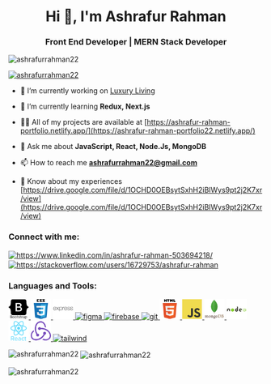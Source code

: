 <h1 align="center">Hi 👋, I'm Ashrafur Rahman</h1>
<h3 align="center">Front End Developer | MERN Stack Developer</h3>

<p align="left"> <img src="https://komarev.com/ghpvc/?username=ashrafurrahman22&label=Profile%20views&color=0e75b6&style=flat" alt="ashrafurrahman22" /> </p>

<p align="left"> <a href="https://github.com/ryo-ma/github-profile-trophy"><img src="https://github-profile-trophy.vercel.app/?username=ashrafurrahman22" alt="ashrafurrahman22" /></a> </p>

- 🔭 I’m currently working on [Luxury Living](https://luxury-living-c681b.web.app/)

- 🌱 I’m currently learning **Redux, Next.js**

- 👨‍💻 All of my projects are available at [https://ashrafur-rahman-portfolio.netlify.app/](https://ashrafur-rahman-portfolio22.netlify.app/)

- 💬 Ask me about **JavaScript, React, Node.Js, MongoDB**

- 📫 How to reach me **ashrafurrahman22@gmail.com**

- 📄 Know about my experiences [https://drive.google.com/file/d/1OCHD0OEBsytSxhH2iBIWys9pt2j2K7xr/view](https://drive.google.com/file/d/1OCHD0OEBsytSxhH2iBIWys9pt2j2K7xr/view)

<h3 align="left">Connect with me:</h3>
<p align="left">
<a href="https://linkedin.com/in/https://www.linkedin.com/in/ashrafur-rahman-503694218/" target="blank"><img align="center" src="https://raw.githubusercontent.com/rahuldkjain/github-profile-readme-generator/master/src/images/icons/Social/linked-in-alt.svg" alt="https://www.linkedin.com/in/ashrafur-rahman-503694218/" height="30" width="40" /></a>
<a href="https://stackoverflow.com/users/https://stackoverflow.com/users/16729753/ashrafur-rahman" target="blank"><img align="center" src="https://raw.githubusercontent.com/rahuldkjain/github-profile-readme-generator/master/src/images/icons/Social/stack-overflow.svg" alt="https://stackoverflow.com/users/16729753/ashrafur-rahman" height="30" width="40" /></a>
</p>

<h3 align="left">Languages and Tools:</h3>
<p align="left"> <a href="https://getbootstrap.com" target="_blank" rel="noreferrer"> <img src="https://raw.githubusercontent.com/devicons/devicon/master/icons/bootstrap/bootstrap-plain-wordmark.svg" alt="bootstrap" width="40" height="40"/> </a> <a href="https://www.w3schools.com/css/" target="_blank" rel="noreferrer"> <img src="https://raw.githubusercontent.com/devicons/devicon/master/icons/css3/css3-original-wordmark.svg" alt="css3" width="40" height="40"/> </a> <a href="https://expressjs.com" target="_blank" rel="noreferrer"> <img src="https://raw.githubusercontent.com/devicons/devicon/master/icons/express/express-original-wordmark.svg" alt="express" width="40" height="40"/> </a> <a href="https://www.figma.com/" target="_blank" rel="noreferrer"> <img src="https://www.vectorlogo.zone/logos/figma/figma-icon.svg" alt="figma" width="40" height="40"/> </a> <a href="https://firebase.google.com/" target="_blank" rel="noreferrer"> <img src="https://www.vectorlogo.zone/logos/firebase/firebase-icon.svg" alt="firebase" width="40" height="40"/> </a> <a href="https://git-scm.com/" target="_blank" rel="noreferrer"> <img src="https://www.vectorlogo.zone/logos/git-scm/git-scm-icon.svg" alt="git" width="40" height="40"/> </a> <a href="https://www.w3.org/html/" target="_blank" rel="noreferrer"> <img src="https://raw.githubusercontent.com/devicons/devicon/master/icons/html5/html5-original-wordmark.svg" alt="html5" width="40" height="40"/> </a> <a href="https://developer.mozilla.org/en-US/docs/Web/JavaScript" target="_blank" rel="noreferrer"> <img src="https://raw.githubusercontent.com/devicons/devicon/master/icons/javascript/javascript-original.svg" alt="javascript" width="40" height="40"/> </a> <a href="https://www.mongodb.com/" target="_blank" rel="noreferrer"> <img src="https://raw.githubusercontent.com/devicons/devicon/master/icons/mongodb/mongodb-original-wordmark.svg" alt="mongodb" width="40" height="40"/> </a> <a href="https://nodejs.org" target="_blank" rel="noreferrer"> <img src="https://raw.githubusercontent.com/devicons/devicon/master/icons/nodejs/nodejs-original-wordmark.svg" alt="nodejs" width="40" height="40"/> </a> <a href="https://reactjs.org/" target="_blank" rel="noreferrer"> <img src="https://raw.githubusercontent.com/devicons/devicon/master/icons/react/react-original-wordmark.svg" alt="react" width="40" height="40"/> </a> <a href="https://redux.js.org" target="_blank" rel="noreferrer"> <img src="https://raw.githubusercontent.com/devicons/devicon/master/icons/redux/redux-original.svg" alt="redux" width="40" height="40"/> </a> <a href="https://tailwindcss.com/" target="_blank" rel="noreferrer"> <img src="https://www.vectorlogo.zone/logos/tailwindcss/tailwindcss-icon.svg" alt="tailwind" width="40" height="40"/> </a> </p>

<p><img align="left" src="https://github-readme-stats.vercel.app/api/top-langs?username=ashrafurrahman22&show_icons=true&locale=en&layout=compact" alt="ashrafurrahman22" /></p>

<p>&nbsp;<img align="center" src="https://github-readme-stats.vercel.app/api?username=ashrafurrahman22&show_icons=true&locale=en" alt="ashrafurrahman22" /></p>

<p><img align="center" src="https://github-readme-streak-stats.herokuapp.com/?user=ashrafurrahman22&" alt="ashrafurrahman22" /></p>
